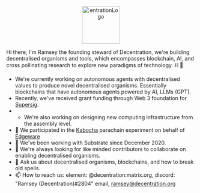 <center><img src="https://user-images.githubusercontent.com/45230082/142871333-a25292f4-1db4-428f-b1c3-5e493520baed.png" alt="entrationLogo" width="100"/></center>

Hi there, I'm Ramsey the founding steward of Decentration, we're building decentralised organisms and tools, which encompasses blockchain, AI, and cross pollinating research to explore new paradigms of technology. ⛓ 👋

- We're currently working on autonomous agents with decentralised values to produce novel decentralised organisms. Essentially blockchains that have autonomous agents powered by AI, LLMs (GPT). 
- Recently, we've received grant funding through Web 3 foundation for [Supersig](https://github.com/kabocha-network/pallet_supersig).
- - We're also working on designing new computing infrastructure from the assembly level. 
- 🔭 We participated in the [Kabocha](https://github.com/Kabocha-Network/) parachain experiment on behalf of [Edgeware](https://edgewa.re)
- 🌱 We've been working with Substrate since December 2020.
- 👯 We're always looking for like minded contributors to collaborate on enabling decentralised organisms.
- 💬 Ask us about decentralised organisms, blockchains, and how to break old spells. 
- 📫 How to reach us: element: @decentration:matrix.org, discord: "Ramsey (Decentration)#2804" email, ramsey@decentration.org
